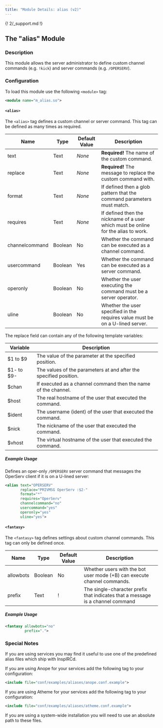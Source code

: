 ```yaml
---
title: "Module Details: alias (v2)"
---
```


{! 2/_support.md !}

## The "alias" Module

### Description

This module allows the server administrator to define custom channel commands (e.g. `!kick`) and server commands (e.g. `/OPERSERV`).

### Configuration

To load this module use the following `<module>` tag:

```xml
<module name="m_alias.so">
```

#### `<alias>`

The `<alias>` tag defines a custom channel or server command. This tag can be defined as many times as required.

Name           | Type    | Default Value | Description
-------------- | ------- | ------------- | -----------
text           | Text    | *None*        | **Required!** The name of the custom command.
replace        | Text    | *None*        | **Required!** The message to replace the custom command with.
format         | Text    | *None*        | If defined then a glob pattern that the command parameters must match.
requires       | Text    | *None*        | If defined then the nickname of a user which must be online for the alias to work.
channelcommand | Boolean | No            | Whether the command can be executed as a channel command.
usercommand    | Boolean | Yes           | Whether the command can be executed as a server command.
operonly       | Boolean | No            | Whether the user executing the command must be a server operator.
uline          | Boolean | No            | Whether the user specified in the requires value must be on a U-lined server.

The replace field can contain any of the following template variables:

Variable   | Description
---------- | -----------
$1 to $9   | The value of the parameter at the specified position.
$1- to $9- | The values of the parameters at and after the specified position.
$chan      | If executed as a channel command then the name of the channel.
$host      | The real hostname of the user that executed the command.
$ident     | The username (ident) of the user that executed the command.
$nick      | The nickname of the user that executed the command.
$vhost     | The virtual hostname of the user that executed the command.

##### Example Usage

Defines an oper-only `/OPERSERV` server command that messages the OperServ client if it is on a U-lined server:

```xml
<alias text="OPERSERV"
       replace="PRIVMSG OperServ :$2-"
       format="*"
       requires="OperServ"
       channelcommand="no"
       usercommand="yes"
       operonly="yes"
       uline="yes">
```

#### `<fantasy>`

The `<fantasy>` tag defines settings about custom channel commands. This tag can only be defined once.

Name      | Type    | Default Value | Description
--------- | ------- | ------------- | -----------
allowbots | Boolean | No            | Whether users with the bot user mode (+B) can execute channel commands.
prefix    | Text    | !             | The single-character prefix that indicates that a message is a channel command

##### Example Usage

```xml
<fantasy allowbots="no"
         prefix=".">
```

### Special Notes

If you are using services you may find it useful to use one of the predefined alias files which ship with InspIRCd.

If you are using Anope for your services add the following tag to your configuration:

```xml
<include file="conf/examples/aliases/anope.conf.example">
```

If you are using Atheme for your services add the following tag to your configuration:

```xml
<include file="conf/examples/aliases/atheme.conf.example">
```

If you are using a system-wide installation you will need to use an absolute path to these files.
